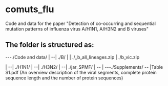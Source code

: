 # comuts_flu
Code and data for the paper "Detection of co-occurring and sequential mutation patterns of influenza virus A/H1N1, A/H3N2 and B viruses" 

The folder is structured as: 
---------
---./Code and data/
|     --| ./B/
|           | ./\_b_all_lineages.zip
            | ./b_vic.zip
            
|     --| ./H1N1/
|     --| ./H3N2/
|     --| ./jar_SPMF/
|     --
|
---./Supplements/
     -- |Table S1.pdf
         (An overview description of the viral segments, complete protein sequence length and the number of protein sequences)
